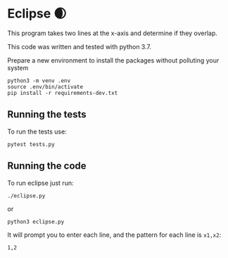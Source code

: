 # Eclipse 🌒

This program takes two lines at the x-axis and determine if they overlap.

This code was written and tested with python 3.7.

Prepare a new environment to install the packages without polluting your system

```shell
python3 -m venv .env
source .env/bin/activate
pip install -r requirements-dev.txt
```

## Running the tests

To run the tests use:

```shell
pytest tests.py
```

## Running the code

To run eclipse just run:

```shell
./eclipse.py
```

or

```shell
python3 eclipse.py
```

It will prompt you to enter each line, and the pattern for each line is `x1,x2`:

```
1,2
```
